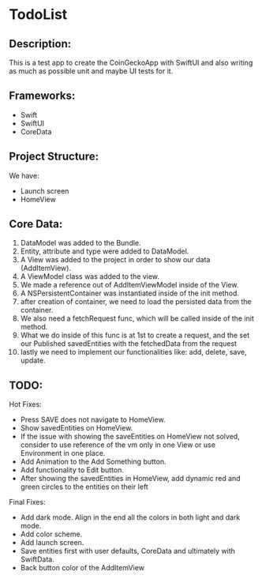 # TodoList

## Description:
This is a test app to create the CoinGeckoApp with SwiftUI and also writing as much as possible unit and maybe UI tests for it.

## Frameworks:
- Swift
- SwiftUI
- CoreData

## Project Structure:
We have: 
- Launch screen
- HomeView

## Core Data:
 1. DataModel was added to the Bundle.
 2. Entity, attribute and type were added to DataModel.
 3. A View was added to the project in order to show our data (AddItemView).
 4. A ViewModel class was added to the view.
 5. We made a reference out of AddItemViewModel inside of the View.
 6. A NSPersistentContainer was instantiated inside of the init method.
 7. after creation of container, we need to load the persisted data from the container.
 8. We also need a fetchRequest func, which will be called inside of the init method.
 9. What we do inside of this func is at 1st to create a request, and the set our Published savedEntities with the fetchedData from the request
 10. lastly we need to implement our functionalities like: add, delete, save, update.

## TODO:
 Hot Fixes:
 - Press SAVE does not navigate to HomeView.
 - Show savedEntities on HomeView.
 - If the issue with showing the saveEntities on HomeView not solved, consider to use reference of the vm only in one View or use Environment in one place.
 - Add Animation to the Add Something button.
 - Add functionality to Edit button.
 - After showing the savedEntities in HomeView, add dynamic red and green circles to the entities on their left
 
Final Fixes:
 - Add dark mode. Align in the end all the colors in both light and dark mode.
 - Add color scheme.
 - Add launch screen.
 - Save entities first with user defaults, CoreData and ultimately with SwiftData.
 - Back button color of the AddItemView

